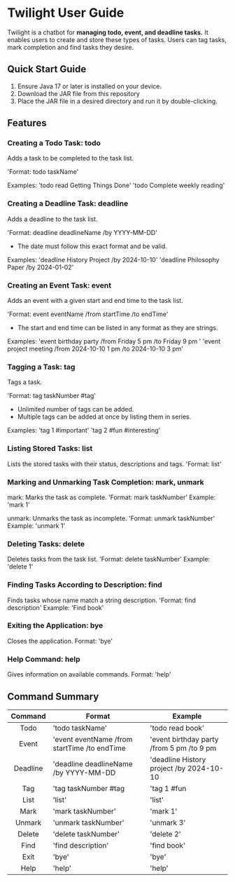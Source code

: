 # Twilight User Guide

Twilight is a chatbot for **managing todo, event, and deadline tasks.** It enables users to create and 
store these types of tasks. Users can tag tasks, mark completion and find tasks they desire. 

## Quick Start Guide
1. Ensure Java 17 or later is installed on your device. 
2. Download the JAR file from this repository
3. Place the JAR file in a desired directory and run it by double-clicking. 

## Features

### Creating a Todo Task: todo
Adds a task to be completed to the task list.

'Format: todo taskName'

Examples:
'todo read Getting Things Done' 'todo Complete weekly reading'

### Creating a Deadline Task: deadline
Adds a deadline to the task list.

'Format: deadline deadlineName /by YYYY-MM-DD' 

- The date must follow this exact format and be valid.

Examples:
'deadline History Project /by 2024-10-10' 'deadline Philosophy Paper /by 2024-01-02'

### Creating an Event Task: event
Adds an event with a given start and end time to the task list.

'Format: event eventName /from startTime /to endTime'
 
- The start and end time can be listed in any format as they are strings.

Examples:
'event birthday party /from Friday 5 pm /to Friday 9 pm ' 'event project meeting /from 2024-10-10 1 pm /to 2024-10-10 3 pm'

### Tagging a Task: tag
Tags a task.

'Format: tag taskNumber #tag'

- Unlimited number of tags can be added.
- Multiple tags can be added at once by listing them in series.

Examples:
'tag 1 #important' 'tag 2 #fun #interesting'

### Listing Stored Tasks: list
Lists the stored tasks with their status, descriptions and tags.
'Format: list'

### Marking and Unmarking Task Completion: mark, unmark
mark: Marks the task as complete.
'Format: mark taskNumber'
Example: 'mark 1'

unmark: Unmarks the task as incomplete.
'Format: unmark taskNumber'
Example: 'unmark 1' 

### Deleting Tasks: delete
Deletes tasks from the task list.
'Format: delete taskNumber'
Example: 'delete 1'

### Finding Tasks According to Description: find
Finds tasks whose name match a string description.
'Format: find description'
Example: 'Find book'

### Exiting the Application: bye
Closes the application. 
Format: 'bye'

### Help Command: help
Gives information on available commands.
Format: 'help'

## Command Summary

| Command  | Format                                       | Example                                   |
|:--------:|----------------------------------------------|-------------------------------------------|
|   Todo   | 'todo taskName'                              | 'todo read book'                          |
|  Event   | 'event eventName /from startTime /to endTime | 'event birthday party /from 5 pm /to 9 pm |
| Deadline | 'deadline deadlineName /by YYYY-MM-DD        | 'deadline History project /by 2024-10-10  |
|   Tag    | 'tag taskNumber #tag                         | 'tag 1 #fun                               | 
|   List   | 'list'                                       | 'list'                                    | 
|   Mark   | 'mark taskNumber'                            | 'mark 1'                                  |                            
|  Unmark  | 'unmark taskNumber'                          | 'unmark 3'                                |
|  Delete  | 'delete taskNumber'                          | 'delete 2'                                |                                 
|   Find   | 'find description'                           | 'find book'                               |
|   Exit   | 'bye'                                        | 'bye'                                     |
|   Help   | 'help'                                       | 'help'                                    |
